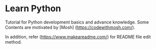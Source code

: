 #  Learn Python

Tutorial for Python development basics and advance knowledge. Some Contents are motivated by [Mosh]
(https://codewithmosh.com/).

In addition, refer (https://www.makeareadme.com/) for README file edit method.



